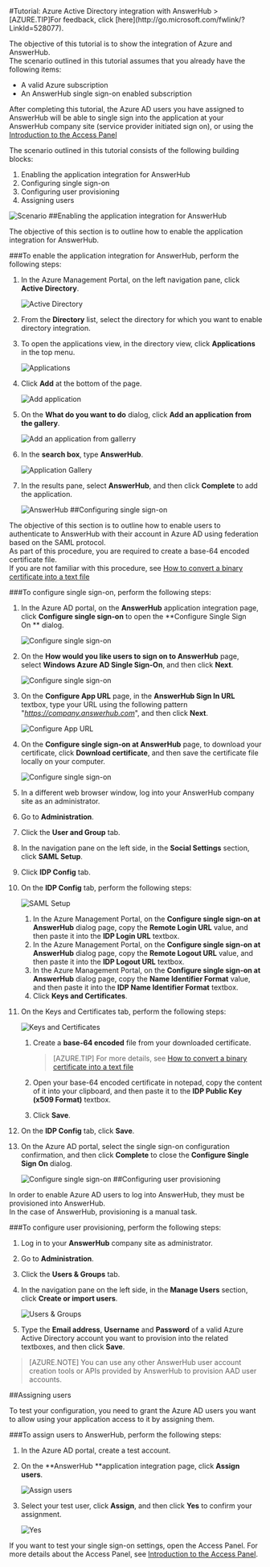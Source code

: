 <properties pageTitle="Tutorial: Azure Active Directory integration with AnswerHub | Windows Azure" description="Learn how to use AnswerHub with Azure Active Directory to enable single sign-on, automated provisioning, and more!." services="active-directory" authors="MarkusVi"  documentationCenter="na" manager="stevenpo"/>
<tags
	ms.service="active-directory"
	ms.date="08/01/2015"
	wacn.date=""/>
#Tutorial: Azure Active Directory integration with AnswerHub
>[AZURE.TIP]For feedback, click [here](http://go.microsoft.com/fwlink/?LinkId=528077).

The objective of this tutorial is to show the integration of Azure and AnswerHub.  
The scenario outlined in this tutorial assumes that you already have the following items:

-   A valid Azure subscription
-   An AnswerHub single sign-on enabled subscription

After completing this tutorial, the Azure AD users you have assigned to AnswerHub will be able to single sign into the application at your AnswerHub company site (service provider initiated sign on), or using the [Introduction to the Access Panel](https://msdn.microsoft.com/zh-cn/library/dn308586)

The scenario outlined in this tutorial consists of the following building blocks:

1.  Enabling the application integration for AnswerHub
2.  Configuring single sign-on
3.  Configuring user provisioning
4.  Assigning users

![Scenario](./media/active-directory-saas-answerhub-tutorial/IC785165.png "Scenario")
##Enabling the application integration for AnswerHub

The objective of this section is to outline how to enable the application integration for AnswerHub.

###To enable the application integration for AnswerHub, perform the following steps:

1.  In the Azure Management Portal, on the left navigation pane, click **Active Directory**.

    ![Active Directory](./media/active-directory-saas-answerhub-tutorial/IC700993.png "Active Directory")

2.  From the **Directory** list, select the directory for which you want to enable directory integration.

3.  To open the applications view, in the directory view, click **Applications** in the top menu.

    ![Applications](./media/active-directory-saas-answerhub-tutorial/IC700994.png "Applications")

4.  Click **Add** at the bottom of the page.

    ![Add application](./media/active-directory-saas-answerhub-tutorial/IC749321.png "Add application")

5.  On the **What do you want to do** dialog, click **Add an application from the gallery**.

    ![Add an application from gallerry](./media/active-directory-saas-answerhub-tutorial/IC749322.png "Add an application from gallerry")

6.  In the **search box**, type **AnswerHub**.

    ![Application Gallery](./media/active-directory-saas-answerhub-tutorial/IC785166.png "Application Gallery")

7.  In the results pane, select **AnswerHub**, and then click **Complete** to add the application.

    ![AnswerHub](./media/active-directory-saas-answerhub-tutorial/IC785167.png "AnswerHub")
##Configuring single sign-on

The objective of this section is to outline how to enable users to authenticate to AnswerHub with their account in Azure AD using federation based on the SAML protocol.  
As part of this procedure, you are required to create a base-64 encoded certificate file.  
If you are not familiar with this procedure, see [How to convert a binary certificate into a text file](http://youtu.be/PlgrzUZ-Y1o)

###To configure single sign-on, perform the following steps:

1.  In the Azure AD portal, on the **AnswerHub** application integration page, click **Configure single sign-on** to open the **Configure Single Sign On ** dialog.

    ![Configure single sign-on](./media/active-directory-saas-answerhub-tutorial/IC785168.png "Configure single sign-on")

2.  On the **How would you like users to sign on to AnswerHub** page, select **Windows Azure AD Single Sign-On**, and then click **Next**.

    ![Configure single sign-on](./media/active-directory-saas-answerhub-tutorial/IC785169.png "Configure single sign-on")

3.  On the **Configure App URL** page, in the **AnswerHub Sign In URL** textbox, type your URL using the following pattern "*https://company.answerhub.com*", and then click **Next**.

    ![Configure App URL](./media/active-directory-saas-answerhub-tutorial/IC785170.png "Configure App URL")

4.  On the **Configure single sign-on at AnswerHub** page, to download your certificate, click **Download certificate**, and then save the certificate file locally on your computer.

    ![Configure single sign-on](./media/active-directory-saas-answerhub-tutorial/IC785171.png "Configure single sign-on")

5.  In a different web browser window, log into your AnswerHub company site as an administrator.

6.  Go to **Administration**.

7.  Click the **User and Group** tab.

8.  In the navigation pane on the left side, in the **Social Settings** section, click **SAML Setup**.

9.  Click **IDP Config** tab.

10. On the **IDP Config** tab, perform the following steps:

    ![SAML Setup](./media/active-directory-saas-answerhub-tutorial/IC785172.png "SAML Setup")

    1.  In the Azure Management Portal, on the **Configure single sign-on at AnswerHub** dialog page, copy the **Remote Login URL** value, and then paste it into the **IDP Login URL** textbox.
    2.  In the Azure Management Portal, on the **Configure single sign-on at AnswerHub** dialog page, copy the **Remote Logout URL** value, and then paste it into the **IDP Logout URL** textbox.
    3.  In the Azure Management Portal, on the **Configure single sign-on at AnswerHub** dialog page, copy the **Name Identifier Format** value, and then paste it into the **IDP Name Identifier Format** textbox.
    4.  Click **Keys and Certificates**.

11. On the Keys and Certificates tab, perform the following steps:

    ![Keys and Certificates](./media/active-directory-saas-answerhub-tutorial/IC785173.png "Keys and Certificates")

    1.  Create a **base-64 encoded** file from your downloaded certificate.  

		>[AZURE.TIP] For more details, see [How to convert a binary certificate into a text file](http://youtu.be/PlgrzUZ-Y1o)

    2.  Open your base-64 encoded certificate in notepad, copy the content of it into your clipboard, and then paste it to the **IDP Public Key (x509 Format)** textbox.
    3.  Click **Save**.

12. On the **IDP Config** tab, click **Save**.

13. On the Azure AD portal, select the single sign-on configuration confirmation, and then click **Complete** to close the **Configure Single Sign On** dialog.

    ![Configure single sign-on](./media/active-directory-saas-answerhub-tutorial/IC785174.png "Configure single sign-on")
##Configuring user provisioning

In order to enable Azure AD users to log into AnswerHub, they must be provisioned into AnswerHub.  
In the case of AnswerHub, provisioning is a manual task.

###To configure user provisioning, perform the following steps:

1.  Log in to your **AnswerHub** company site as administrator.

2.  Go to **Administration**.

3.  Click the **Users & Groups** tab.

4.  In the navigation pane on the left side, in the **Manage Users** section, click **Create or import users**.

    ![Users & Groups](./media/active-directory-saas-answerhub-tutorial/IC785175.png "Users & Groups")

5.  Type the **Email address**, **Username** and **Password** of a valid Azure Active Directory account you want to provision into the related textboxes, and then click **Save**.

>[AZURE.NOTE] You can use any other AnswerHub user account creation tools or APIs provided by AnswerHub to provision AAD user accounts.

##Assigning users

To test your configuration, you need to grant the Azure AD users you want to allow using your application access to it by assigning them.

###To assign users to AnswerHub, perform the following steps:

1.  In the Azure AD portal, create a test account.

2.  On the **AnswerHub **application integration page, click **Assign users**.

    ![Assign users](./media/active-directory-saas-answerhub-tutorial/IC785176.png "Assign users")

3.  Select your test user, click **Assign**, and then click **Yes** to confirm your assignment.

    ![Yes](./media/active-directory-saas-answerhub-tutorial/IC767830.png "Yes")

If you want to test your single sign-on settings, open the Access Panel. For more details about the Access Panel, see [Introduction to the Access Panel](https://msdn.microsoft.com/zh-cn/library/dn308586).
